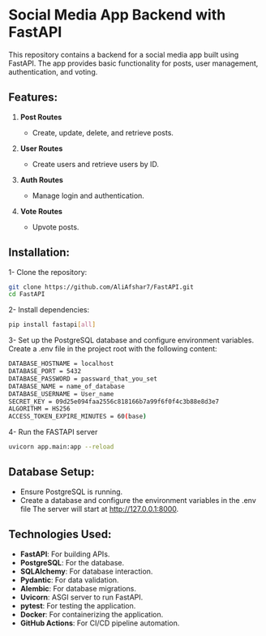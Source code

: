 
# Social Media App Backend with FastAPI

This repository contains a backend for a social media app built using FastAPI. The app provides basic functionality for posts, user management, authentication, and voting.

## Features:

1. **Post Routes**  
   - Create, update, delete, and retrieve posts.
   
2. **User Routes**  
   - Create users and retrieve users by ID.
   
3. **Auth Routes**  
   - Manage login and authentication.
   
4. **Vote Routes**  
   - Upvote posts.

## Installation:

1- Clone the repository:
   ```bash
   git clone https://github.com/AliAfshar7/FastAPI.git
   cd FastAPI
```
2- Install dependencies:
``` bash
pip install fastapi[all]
```
3- Set up the PostgreSQL database and configure environment variables. Create a .env file in the project root with the following content:
``` bash 
DATABASE_HOSTNAME = localhost
DATABASE_PORT = 5432
DATABASE_PASSWORD = passward_that_you_set
DATABASE_NAME = name_of_database
DATABASE_USERNAME = User_name
SECRET_KEY = 09d25e094faa2556c818166b7a99f6f0f4c3b88e8d3e7 
ALGORITHM = HS256
ACCESS_TOKEN_EXPIRE_MINUTES = 60(base)
```
4- Run the FASTAPI server
```bash
uvicorn app.main:app --reload 
```
## Database Setup:
* Ensure PostgreSQL is running.
* Create a database and configure the environment variables in the .env file
The server will start at http://127.0.0.1:8000.

## Technologies Used:
* **FastAPI**: For building APIs.
* **PostgreSQL**: For the database.
* **SQLAlchemy**: For database interaction.
* **Pydantic**: For data validation.
* **Alembic**: For database migrations.
* **Uvicorn**: ASGI server to run FastAPI.
* **pytest**: For testing the application.
* **Docker**: For containerizing the application.
* **GitHub Actions**: For CI/CD pipeline automation.


